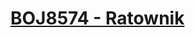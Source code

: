 # [BOJ8574 - Ratownik](https://www.acmicpc.net/problem/8574)
<!--tags: geom, math, pythagoras thm-->
